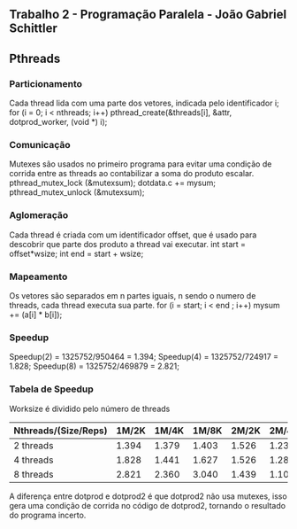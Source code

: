 Trabalho 2 - Programação Paralela - João Gabriel Schittler
--------------------------------------------------
Pthreads
--------------------------------------------------
### Particionamento
Cada thread lida com uma parte dos vetores, indicada pelo identificador i;
for (i = 0; i < nthreads; i++)
      pthread_create(&threads[i], &attr, dotprod_worker, (void *) i);

### Comunicação
Mutexes são usados no primeiro programa para evitar uma condição de corrida entre as threads ao contabilizar a soma do produto escalar.
pthread_mutex_lock (&mutexsum);
dotdata.c += mysum;
pthread_mutex_unlock (&mutexsum);

### Aglomeração
Cada thread é criada com um identificador offset, que é usado para descobrir que parte dos produto a thread vai executar.
int start = offset*wsize;
int end = start + wsize;

### Mapeamento
Os vetores são separados em  n partes iguais, n sendo o numero de threads, cada thread executa sua parte.
for (i = start; i < end ; i++)
         mysum += (a[i] * b[i]);
### Speedup
Speedup(2) = 1325752/950464 = 1.394;
Speedup(4) = 1325752/724917 = 1.828;
Speedup(8) = 1325752/469879 = 2.821;
### Tabela de Speedup 
Worksize é dividido pelo número de threads

| Nthreads/(Size/Reps)| 1M/2K |1M/4K   | 1M/8K   |2M/2K  | 2M/4K |  2M/8K |
| --------------------| ------| ------ | ------- |------ | ------| ------ |
| 2 threads           | 1.394 |  1.379 |  1.403  | 1.526 | 1.235 | 1.086  |           
| 4 threads           | 1.828 |  1.441 |  1.627  | 1.526 | 1.287 | 1.140  | 
| 8 threads           | 2.821 |  2.360 |  3.040  | 1.439 | 1.103 | 1.087  |
A diferença entre dotprod e dotprod2 é que dotprod2 não usa mutexes, isso gera uma condição de corrida no código de dotprod2, tornando o resultado do programa incerto.